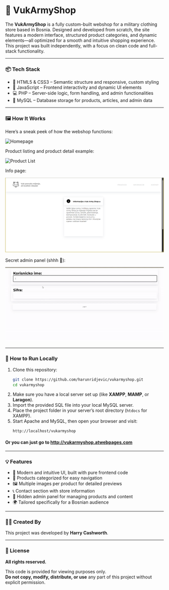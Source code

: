 # 🐺 VukArmyShop

The **VukArmyShop** is a fully custom-built webshop for a military clothing store based in Bosnia. Designed and developed from scratch, the site features a modern interface, structured product categories, and dynamic elements—all optimized for a smooth and intuitive shopping experience. This project was built independently, with a focus on clean code and full-stack functionality.

---

### 📦 Tech Stack

- 🎨 HTML5 & CSS3 – Semantic structure and responsive, custom styling  
- 🔢 JavaScript – Frontend interactivity and dynamic UI elements  
- 💻 PHP – Server-side logic, form handling, and admin functionalities  
- 📁 MySQL – Database storage for products, articles, and admin data  

---

### 🖼️ How It Works

Here’s a sneak peek of how the webshop functions:

![Homepage](gifs/home.gif)

Product listing and product detail example:

![Product List](gifs/products.gif)

Info page:

![Product List](gifs/info.png)

Secret admin panel (shhh 🤫):

![Admin Panel](gifs/admin.gif)

---

### 🚀 How to Run Locally

1. Clone this repository:
   ```bash
   git clone https://github.com/harunridjevic/vukarmyshop.git
   cd vukarmyshop
   ```
2. Make sure you have a local server set up (like **XAMPP**, **MAMP**, or **Laragon**).
3. Import the provided SQL file into your local MySQL server.
4. Place the project folder in your server’s root directory (`htdocs` for XAMPP).
5. Start Apache and MySQL, then open your browser and visit:
   ```
   http://localhost/vukarmyshop
   ```
#### Or you can just go to http://vukarmyshop.atwebpages.com

---

### 💡 Features

- 🧱 Modern and intuitive UI, built with pure frontend code  
- 👢 Products categorized for easy navigation  
- 🖼️ Multiple images per product for detailed previews  
- 📞 Contact section with store information  
- 🔐 Hidden admin panel for managing products and content  
- 🌍 Tailored specifically for a Bosnian audience  

---

### 👨‍💼 Created By

This project was developed by **Harry Cashworth**.

---

### 📄 License

**All rights reserved.**

This code is provided for viewing purposes only.  
**Do not copy, modify, distribute, or use** any part of this project without explicit permission.


